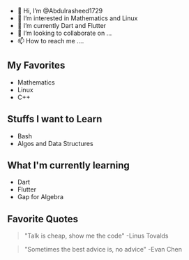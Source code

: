 - 👋 Hi, I’m @Abdulrasheed1729
- 👀 I’m interested in Mathematics and Linux
- 🌱 I’m currently Dart and Flutter
- 💞️ I’m looking to collaborate on ...
- 📫 How to reach me ....
## My Favorites
* Mathematics
* Linux
* C++

## Stuffs I want to Learn
* Bash
* Algos and Data Structures
## What I'm currently learning
* Dart
* Flutter 
* Gap for Algebra

## Favorite Quotes

> "Talk is cheap, show me the code" -Linus Tovalds

> "Sometimes the best advice is, no advice" -Evan Chen


<!---
Abdulrasheed1729/Abdulrasheed1729 is a ✨ special ✨ repository because its `README.md` (this file) appears on your GitHub profile.
You can click the Preview link to take a look at your changes.
--->

